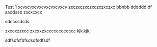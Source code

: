 Test 1
xcvxcvxcvxcvxcvxcvxcv
zxczxczxczxczxzxczxc
bbnbb
dddddd
df
saddssd
zxcxcxcx

sdccssdsds

zxccxzzxcc
zxcxxzxcccccccccccc
kjkjkjkj

sdfsdfsfdfsdsdfsdfsdf
